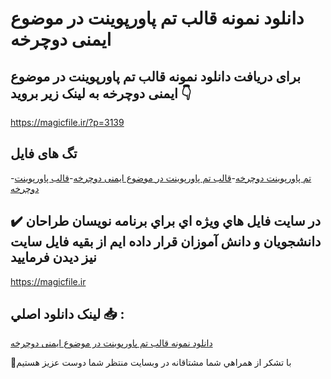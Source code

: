 # دانلود نمونه قالب تم پاورپوینت در موضوع ایمنی دوچرخه

## برای دریافت دانلود نمونه قالب تم پاورپوینت در موضوع ایمنی دوچرخه به لینک زیر بروید 👇

https://magicfile.ir/?p=3139

## تگ های فایل

-[تم پاورپوینت دوچرخه](https://magicfile.ir/product/%d9%82%d8%a7%d9%84%d8%a8-%d8%aa%d9%85-%d9%be%d8%a7%d9%88%d8%b1%d9%be%d9%88%db%8c%d9%86%d8%aa-%d8%af%d8%b1-%d9%85%d9%88%d8%b6%d9%88%d8%b9-%d8%a7%db%8c%d9%85%d9%86%db%8c-%d8%af%d9%88%da%86%d8%b1%d8%ae%d9%87/)-[قالب تم پاورپوینت در موضوع ایمنی دوچرخه](https://magicfile.ir/product/%d9%82%d8%a7%d9%84%d8%a8-%d8%aa%d9%85-%d9%be%d8%a7%d9%88%d8%b1%d9%be%d9%88%db%8c%d9%86%d8%aa-%d8%af%d8%b1-%d9%85%d9%88%d8%b6%d9%88%d8%b9-%d8%a7%db%8c%d9%85%d9%86%db%8c-%d8%af%d9%88%da%86%d8%b1%d8%ae%d9%87/)-[قالب پاورپوینت دوچرخه](https://magicfile.ir/product/%d9%82%d8%a7%d9%84%d8%a8-%d8%aa%d9%85-%d9%be%d8%a7%d9%88%d8%b1%d9%be%d9%88%db%8c%d9%86%d8%aa-%d8%af%d8%b1-%d9%85%d9%88%d8%b6%d9%88%d8%b9-%d8%a7%db%8c%d9%85%d9%86%db%8c-%d8%af%d9%88%da%86%d8%b1%d8%ae%d9%87/)

## ✔️ در سايت فايل هاي ويژه اي براي برنامه نويسان طراحان دانشجويان و دانش آموزان قرار داده ايم از بقيه فايل سايت نيز ديدن فرماييد

https://magicfile.ir


## لينک دانلود اصلي 📥 :

[دانلود نمونه قالب تم پاورپوینت در موضوع ایمنی دوچرخه](https://magicfile.ir/product/%d9%82%d8%a7%d9%84%d8%a8-%d8%aa%d9%85-%d9%be%d8%a7%d9%88%d8%b1%d9%be%d9%88%db%8c%d9%86%d8%aa-%d8%af%d8%b1-%d9%85%d9%88%d8%b6%d9%88%d8%b9-%d8%a7%db%8c%d9%85%d9%86%db%8c-%d8%af%d9%88%da%86%d8%b1%d8%ae%d9%87/) 


🙏با تشکر از همراهي شما مشتاقانه در وبسایت منتظر شما دوست عزیز هستیم

